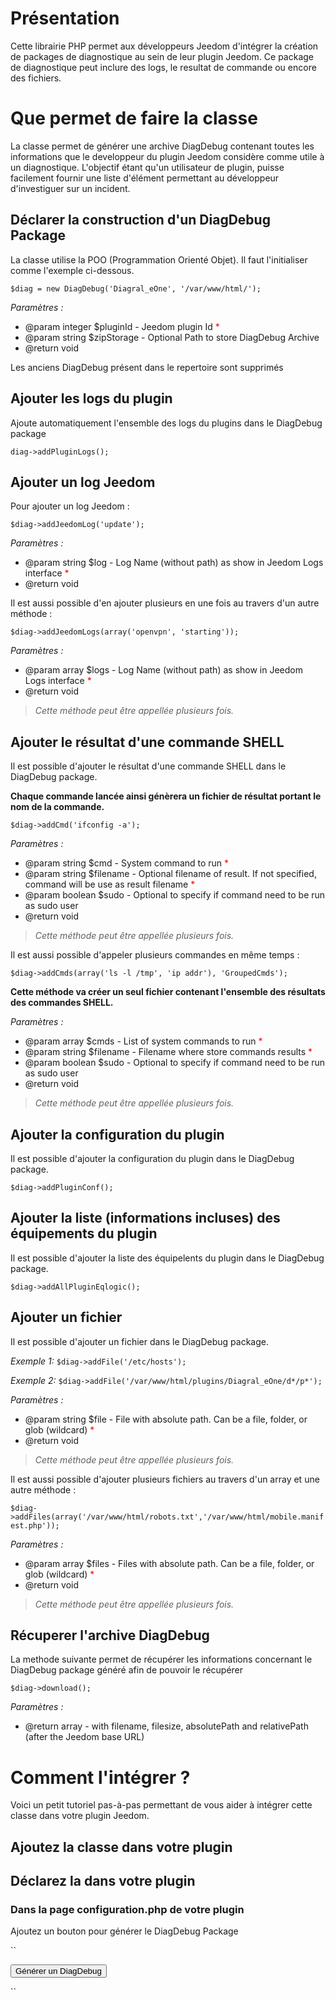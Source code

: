 # Présentation 

Cette librairie PHP permet aux développeurs Jeedom d'intégrer la création de packages de diagnostique au sein de leur plugin Jeedom.
Ce package de diagnostique peut inclure des logs, le resultat de commande ou encore des fichiers.

# Que permet de faire la classe

La classe permet de générer une archive DiagDebug contenant toutes les informations que le developpeur du plugin Jeedom considère comme utile à un diagnostique.
L'objectif étant qu'un utilisateur de plugin, puisse facilement fournir une liste d'élément permettant au développeur d'investiguer sur un incident.

## Déclarer la construction d'un DiagDebug Package

La classe utilise la POO (Programmation Orienté Objet). Il faut l'initialiser comme l'exemple ci-dessous.

``$diag = new DiagDebug('Diagral_eOne', '/var/www/html/');``

_Paramètres :_
* @param integer $pluginId - Jeedom plugin Id <span style="color:red">*</span>
* @param string $zipStorage - Optional Path to store DiagDebug Archive
* @return void

Les anciens DiagDebug présent dans le repertoire sont supprimés

## Ajouter les logs du plugin

Ajoute automatiquement l'ensemble des logs du plugins dans le DiagDebug package

``diag->addPluginLogs();``

## Ajouter un log Jeedom

Pour ajouter un log Jeedom :

``$diag->addJeedomLog('update');``

_Paramètres :_
* @param string $log - Log Name (without path) as show in Jeedom Logs interface <span style="color:red">*</span>
* @return void

Il est aussi possible d'en ajouter plusieurs en une fois au travers d'un autre méthode :

``$diag->addJeedomLogs(array('openvpn', 'starting'));``

_Paramètres :_
* @param array $logs - Log Name (without path) as show in Jeedom Logs interface <span style="color:red">*</span>
* @return void

> _Cette méthode peut être appellée plusieurs fois._

## Ajouter le résultat d'une commande SHELL

Il est possible d'ajouter le résultat d'une commande SHELL dans le DiagDebug package. 

__Chaque commande lancée ainsi génèrera un fichier de résultat portant le nom de la commande.__

``$diag->addCmd('ifconfig -a');``

_Paramètres :_
* @param string $cmd - System command to run <span style="color:red">*</span>
* @param string $filename - Optional filename of result. If not specified, command will be use as result filename <span style="color:red">*</span>
* @param boolean $sudo - Optional to specify if command need to be run as sudo user
* @return void

> _Cette méthode peut être appellée plusieurs fois._

Il est aussi possible d'appeler plusieurs commandes en même temps :

``$diag->addCmds(array('ls -l /tmp', 'ip addr'), 'GroupedCmds');``

__Cette méthode va créer un seul fichier contenant l'ensemble des résultats des commandes SHELL.__

_Paramètres :_
* @param array $cmds - List of system commands to run <span style="color:red">*</span>
* @param string $filename - Filename where store commands results <span style="color:red">*</span>
* @param boolean $sudo - Optional to specify if command need to be run as sudo user
* @return void

> _Cette méthode peut être appellée plusieurs fois._

## Ajouter la configuration du plugin

Il est possible d'ajouter la configuration du plugin dans le DiagDebug package. 

``$diag->addPluginConf();``

## Ajouter la liste (informations incluses) des équipements du plugin

Il est possible d'ajouter la liste des équipelents du plugin dans le DiagDebug package. 

``$diag->addAllPluginEqlogic();``

## Ajouter un fichier

Il est possible d'ajouter un fichier dans le DiagDebug package. 

_Exemple 1:_
``$diag->addFile('/etc/hosts');``

_Exemple 2:_
``$diag->addFile('/var/www/html/plugins/Diagral_eOne/d*/p*');``

_Paramètres :_
* @param string $file - File with absolute path. Can be a file, folder, or glob (wildcard) <span style="color:red">*</span>
* @return void

> _Cette méthode peut être appellée plusieurs fois._

Il est aussi possible d'ajouter plusieurs fichiers au travers d'un array et une autre méthode :

``$diag->addFiles(array('/var/www/html/robots.txt','/var/www/html/mobile.manifest.php'));``

_Paramètres :_
* @param array $files - Files with absolute path. Can be a file, folder, or glob (wildcard) <span style="color:red">*</span>
* @return void

> _Cette méthode peut être appellée plusieurs fois._

## Récuperer l'archive DiagDebug

La methode suivante permet de récupérer les informations concernant le DiagDebug package généré afin de pouvoir le récupérer

``$diag->download();``

_Paramètres :_
* @return array - with filename, filesize, absolutePath and relativePath (after the Jeedom base URL)


# Comment l'intégrer ?

Voici un petit tutoriel pas-à-pas permettant de vous aider à intégrer cette classe dans votre plugin Jeedom.

## Ajoutez la classe dans votre plugin

## Déclarez la dans votre plugin

### Dans la page configuration.php de votre plugin

Ajoutez un bouton pour générer le DiagDebug Package

``<div class="form-group">
    <div class="col-lg-4"></div>
    <div class="col-lg-4">
        <button type="button" id="generateDiagDebug" class="btn btn-danger btn-lg">Générer un DiagDebug</button>
    </div>
</div>``

